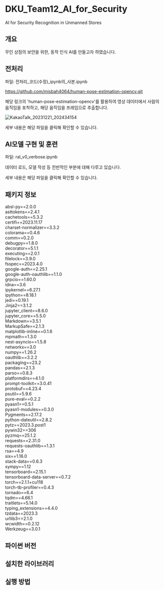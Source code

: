 # DKU_Team12_AI_for_Security
AI for Security Recognition in Unmanned Stores

## 개요
무인 상점의 보안을 위한, 동작 인식 AI를 만들고자 하였습니다.

## 전처리
파일: 전처리_코드(수정)_ipynb의_사본.ipynb  

https://github.com/misbah4064/human-pose-estimation-opencv.git

해당 링크의 'human-pose-estimation-opencv'를 활용하여 영상 데이터에서 사람의 움직임을 포착하고, 해당 움직임을 프레임으로 추출합니다.

![KakaoTalk_20231221_202434154](https://github.com/Polohodoro/DKU_Team12_AI-_for_Security/assets/152270465/55f59f5c-4fe6-4c1e-bdd7-4b08681b4d63)

세부 내용은 해당 파일을 클릭해 확인할 수 있습니다.

## AI모델 구현 및 훈련
파일: ral_v0_verbose.ipynb  

데이터 로드, 모델 작성 등 전반적인 부분에 대해 다루고 있습니다.

세부 내용은 해당 파일을 클릭해 확인할 수 있습니다.

##  패키지 정보

absl-py==2.0.0<br>
asttokens==2.4.1<br>
cachetools==5.3.2<br>
certifi==2023.11.17<br>
charset-normalizer==3.3.2<br>
colorama==0.4.6<br>
comm==0.2.0<br>
debugpy==1.8.0<br>
decorator==5.1.1<br>
executing==2.0.1<br>
filelock==3.9.0<br>
fsspec==2023.4.0<br>
google-auth==2.25.1<br>
google-auth-oauthlib==1.1.0<br>
grpcio==1.60.0<br>
idna==3.6<br>
ipykernel==6.27.1<br>
ipython==8.18.1<br>
jedi==0.19.1<br>
Jinja2==3.1.2<br>
jupyter_client==8.6.0<br>
jupyter_core==5.5.0<br>
Markdown==3.5.1<br>
MarkupSafe==2.1.3<br>
matplotlib-inline==0.1.6<br>
mpmath==1.3.0<br>
nest-asyncio==1.5.8<br>
networkx==3.0<br>
numpy==1.26.2<br>
oauthlib==3.2.2<br>
packaging==23.2<br>
pandas==2.1.3<br>
parso==0.8.3<br>
platformdirs==4.1.0<br>
prompt-toolkit==3.0.41<br>
protobuf==4.23.4<br>
psutil==5.9.6<br>
pure-eval==0.2.2<br>
pyasn1==0.5.1<br>
pyasn1-modules==0.3.0<br>
Pygments==2.17.2<br>
python-dateutil==2.8.2<br>
pytz==2023.3.post1<br>
pywin32==306<br>
pyzmq==25.1.2<br>
requests==2.31.0<br>
requests-oauthlib==1.3.1<br>
rsa==4.9<br>
six==1.16.0<br>
stack-data==0.6.3<br>
sympy==1.12<br>
tensorboard==2.15.1<br>
tensorboard-data-server==0.7.2<br>
torch==2.1.1+cu118<br>
torch-tb-profiler==0.4.3<br>
tornado==6.4<br>
tqdm==4.66.1<br>
traitlets==5.14.0<br>
typing_extensions==4.4.0<br>
tzdata==2023.3<br>
urllib3==2.1.0<br>
wcwidth==0.2.12<br>
Werkzeug==3.0.1<br>

## 파이썬 버전

## 설치한 라이브러리

## 실행 방법


